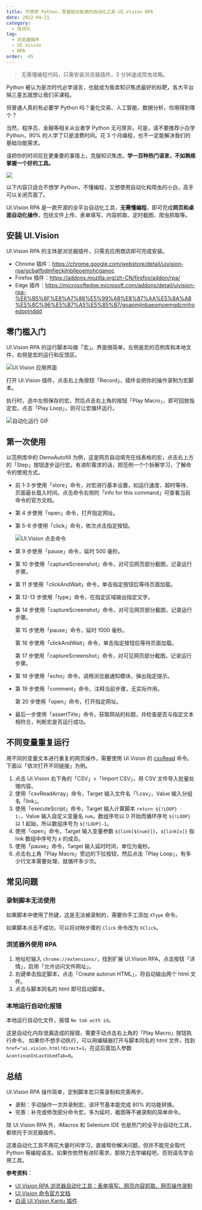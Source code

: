 ```yaml
---
title: 不想学 Python，零基础也能用的自动化工具-UI.Vision RPA
date: 2022-04-21
category:
  - 自动化
tag:
  - 浏览器插件
  - UI.Vision
  - RPA
order: -45
---
```


> 无需懂编程代码，只需安装浏览器插件，3 分钟速成爬虫攻略。

Python 被认为是次时代必学语言，也就成为贩卖知识焦虑最好的标靶，各大平台隔三差五就想让我们买课程。

但普通人真的有必要学 Python 吗？量化交易、人工智能、数据分析，你用得到哪个？

当然，程序员、金融等相关从业者学 Python 无可厚非。可是，请不要推荐小白学 Python，90% 的人学了只是浪费时间。花 3 个月编程，也不一定能解决我们的基础功能需求。

请把你的时间花在更重要的事情上，克服知识焦虑。**学一百种热门语言，不如熟练掌握一个好的工具。**

![](https://img.newzone.top/2022-05-05-14-45-43.png?imageMogr2/format/webp)

以下内容只适合不想学 Python，不懂编程，又想使用自动化和爬虫的小白，高手可以关闭页面了。

UI.Vision RPA 是一款开源的全平台自动化工具，**无需懂编程**，即可完成**网页和桌面自动化操作**，包括文件上传、表单填写、内容抓取、定时截图、爬虫抓取等。

## 安装 UI.Vision

UI.Vision RPA 的主体是浏览器插件，只需去应用商店即可完成安装。

- Chrome 插件：<https://chrome.google.com/webstore/detail/uivision-rpa/gcbalfbdmfieckjlnblleoemohcganoc>
- Firefox 插件：<https://addons.mozilla.org/zh-CN/firefox/addon/rpa/>
- Edge 插件：<https://microsoftedge.microsoft.com/addons/detail/uivision-rpa-%E6%B5%8F%E8%A7%88%E5%99%A8%E8%87%AA%E5%8A%A8%E5%8C%96%E5%B7%A5%E5%85%B7/goapmjinbaeomoemgdcnnhoedopjnddd>

## 零门槛入门

UI.Vision RPA 的运行脚本叫做「宏」。界面很简单，左侧是宏的范例库和本地文件，右侧是宏的运行和反馈区。

![UI.Vision 应用界面](https://img.newzone.top/2022-04-21-16-52-29.png?imageMogr2/format/webp)

打开 UI.Vision 插件，点击右上角按钮「Record」，插件会把你的操作录制为宏脚本。

执行时，选中左侧保存的宏，然后点击右上角的按钮「Play Macro」，即可回放指定宏。点击「Play Loop」，则可让宏循环运行。

![自动化运行 GIF](https://img.newzone.top/2022-04-21-20-25-31.gif?imageMogr2/format/webp)

## 第一次使用

以范例库中的 DemoAutofill 为例，这是网页自动填充在线表格的宏，点击右上方的「Step」按钮逐步运行宏。有进阶需求的话，把范例一个个拆解学习，了解命令的使用方式。

- 前 1-3 步使用「store」命令，对宏进行基本设置，如运行速度、超时等待、页面最长载入时间。点击命令右侧的「info for this command」可查看当前命令的官方文档。

- 第 4 步使用「open」命令，打开指定网址。

- 第 5-8 步使用「click」命令，依次点击指定按钮。

  ![UI.Vision 点击命令](https://img.newzone.top/2022-04-21-17-15-59.png?imageMogr2/format/webp)

- 第 9 步使用「pause」命令，延时 500 毫秒。

- 第 10 步使用「captureScreenshot」命令，对可见网页部分截图，记录运行步骤。

- 第 11 步使用「clickAndWait」命令，单击指定按钮后等待页面加载。

- 第 12-13 步使用「type」命令，在指定区域输出指定文字。

- 第 14 步使用「captureScreenshot」命令，对可见网页部分截图，记录运行步骤。

  第 15 步使用「pause」命令，延时 1000 毫秒。

  第 16 步使用「clickAndWait」命令，单击指定按钮后等待页面加载。

  第 17 步使用「captureScreenshot」命令，对可见网页部分截图，记录运行步骤。

- 第 18 步使用「echo」命令，调用浏览器通知模块，弹出指定提示。

- 第 19 步使用「comment」命令，注释当前步骤，无实际作用。

  第 20 步使用「open」命令，打开指定网址。

- 最后一步使用「assertTitle」命令，获取网站的标题，并检查是否与指定文本相符合，判断宏是否运行成功。

## 不同变量重复运行

用不同的变量文本进行重复的网页操作，需要使用 UI.Vision 的 [csvRead](https://ui.vision/rpa/docs/selenium-ide/csvread) 命令。下面以「依次打开不同链接」为例。

1. 点击 UI.Vision 右下角的「CSV」>「Import CSV」，用 CSV 文件导入批量处理内容。
2. 使用「csvReadArray」命令，Target 输入文件名「1.csv」，Value 输入分组名「link」。
3. 使用「executeScript」命令，Target 输入计算脚本 `return ${!LOOP} - 1;`，Value 输入自定义变量名 `num`。数组序号以 0 开始而循环序号 `${!LOOP}` 以 1 起始，所以数组序号为 `${!LOOP}-1`。
4. 使用「open」命令，Target 输入变量参数 `${link[${num}]}`，`${link[x]}` 指 link 数组中序号为 x 的成员。
5. 使用「pause」命令，Target 输入延时时间，单位为毫秒。
6. 点击右上角「Play Macro」旁边的下拉按钮，然后点击「Play Loop」，有多少行文本需要处理，就循环多少次。

## 常见问题

### 录制脚本无法使用

如果脚本中使用了热键，这是无法被录制的，需要你手工添加 `XType` 命令。

如果脚本点击不成功，可以将对映步骤的 `Click` 命令改为 `XClick`。

### 浏览器外使用 RPA

1. 地址栏输入 `chrome://extensions/`，找到扩展 UI.Vision RPA，点击按钮「详情」，启用「允许访问文件网址」。
2. 右键单击指定脚本，点击「Create autorun HTML」，将自动输出两个 html 文件。
3. 点击与脚本同名的 html 即可启动脚本。

### 本地运行自动化报错

本地运行自动化文件，报错 `No tab with id`。

这是自动化内存泄漏造成的报错，需要手动点击右上角的「Play Macro」按钮执行命令。
如果你不想手动执行，可以用编辑器打开与脚本同名的 html 文件，找到 `href="ui.vision.html?direct=1`，在这后面加入参数 `&continueInLastUsedTab=0`。

## 总结

UI.Vision RPA 操作简单，定制脚本宏只需录制和完善两步。

- 录制：手动操作一次并录制宏，该环节基本能完成 80% 的功能转换。
- 完善：补充或修改部分命令宏，多为延时、截图等不被录制的简单命令。

除 UI.Vision RPA 外，iMacros 和 Selenium IDE 也是热门的全平台自动化工具，都依托于浏览器插件。

这类自动化工具不用花大量时间学习，直接帮你解决问题，但并不能完全取代 Python 等编程语言。如果你依然有进阶需求，那努力去学编程吧，否则请先学会用工具。

**参考资料**：

- [UI.Vision RPA 浏览器自动化工具：表单填写、网页内容抓取、网页操作录制](https://www.appinn.com/ui-vision-rpa/)
- [UI.Vision 命令官方文档](https://ui.vision/rpa/docs/selenium-ide)
- [白话 UI.Vision Kantu 插件](https://github.com/LoveOctocat/UI.Vision-Kantu-ZH)
